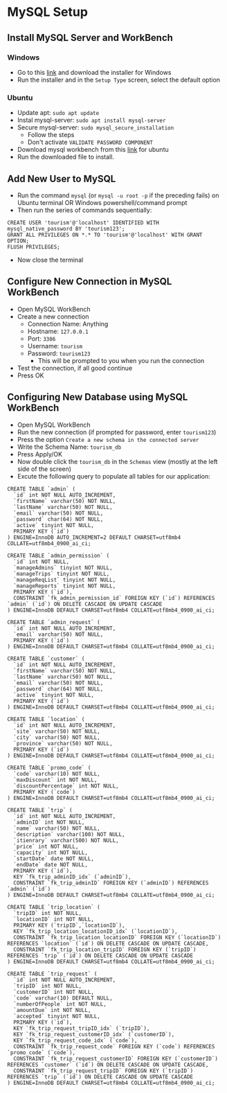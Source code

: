 # MySQL Setup

## Install MySQL Server and WorkBench

### Windows
- Go to this [link](https://dev.mysql.com/downloads/installer/) and download the installer for Windows
- Run the installer and in the `Setup Type` screen, select the default option

### Ubuntu
- Update apt: `sudo apt update`
- Instal mysql-server: `sudo apt install mysql-server`
- Secure mysql-server: `sudo mysql_secure_installation`
  - Follow the steps
  - Don't activate `VALIDATE PASSWORD COMPONENT`
- Download mysql workbench from this [link](https://dev.mysql.com/downloads/workbench/) for ubuntu
- Run the downloaded file to install.

## Add New User to MySQL
- Run the command `mysql` (or `mysql -u root -p` if the preceding fails) on Ubuntu terminal OR Windows powershell/command prompt
- Then run the series of commands sequentially:
```
CREATE USER 'tourism'@'localhost' IDENTIFIED WITH mysql_native_password BY 'tourism123';
GRANT ALL PRIVILEGES ON *.* TO 'tourism'@'localhost' WITH GRANT OPTION;
FLUSH PRIVILEGES;
```
- Now close the terminal

## Configure New Connection in MySQL WorkBench
- Open MySQL WorkBench
- Create a new connection
  - Connection Name: Anything
  - Hostname: `127.0.0.1`
  - Port: `3306`
  - Username: `tourism`
  - Password: `tourism123`
    - This will be prompted to you when you run the connection
- Test the connection, if all good continue
- Press OK

## Configuring New Database using MySQL WorkBench
- Open MySQL WorkBench
- Run the new connection (if prompted for password, enter `tourism123`)
- Press the option `Create a new schema in the connected server`
- Write the Schema Name: `tourism_db`
- Press Apply/OK
- Now double click the `tourism_db` in the `Schemas` view (mostly at the left side of the screen)
- Excute the following query to populate all tables for our application:
```
CREATE TABLE `admin` (
  `id` int NOT NULL AUTO_INCREMENT,
  `firstName` varchar(50) NOT NULL,
  `lastName` varchar(50) NOT NULL,
  `email` varchar(50) NOT NULL,
  `password` char(64) NOT NULL,
  `active` tinyint NOT NULL,
  PRIMARY KEY (`id`)
) ENGINE=InnoDB AUTO_INCREMENT=2 DEFAULT CHARSET=utf8mb4 COLLATE=utf8mb4_0900_ai_ci;

CREATE TABLE `admin_permission` (
  `id` int NOT NULL,
  `manageAdmins` tinyint NOT NULL,
  `manageTrips` tinyint NOT NULL,
  `manageReqList` tinyint NOT NULL,
  `manageReports` tinyint NOT NULL,
  PRIMARY KEY (`id`),
  CONSTRAINT `fk_admin_permission_id` FOREIGN KEY (`id`) REFERENCES `admin` (`id`) ON DELETE CASCADE ON UPDATE CASCADE
) ENGINE=InnoDB DEFAULT CHARSET=utf8mb4 COLLATE=utf8mb4_0900_ai_ci;

CREATE TABLE `admin_request` (
  `id` int NOT NULL AUTO_INCREMENT,
  `email` varchar(50) NOT NULL,
  PRIMARY KEY (`id`)
) ENGINE=InnoDB DEFAULT CHARSET=utf8mb4 COLLATE=utf8mb4_0900_ai_ci;

CREATE TABLE `customer` (
  `id` int NOT NULL AUTO_INCREMENT,
  `firstName` varchar(50) NOT NULL,
  `lastName` varchar(50) NOT NULL,
  `email` varchar(50) NOT NULL,
  `password` char(64) NOT NULL,
  `active` tinyint NOT NULL,
  PRIMARY KEY (`id`)
) ENGINE=InnoDB DEFAULT CHARSET=utf8mb4 COLLATE=utf8mb4_0900_ai_ci;

CREATE TABLE `location` (
  `id` int NOT NULL AUTO_INCREMENT,
  `site` varchar(50) NOT NULL,
  `city` varchar(50) NOT NULL,
  `province` varchar(50) NOT NULL,
  PRIMARY KEY (`id`)
) ENGINE=InnoDB DEFAULT CHARSET=utf8mb4 COLLATE=utf8mb4_0900_ai_ci;

CREATE TABLE `promo_code` (
  `code` varchar(10) NOT NULL,
  `maxDiscount` int NOT NULL,
  `discountPercentage` int NOT NULL,
  PRIMARY KEY (`code`)
) ENGINE=InnoDB DEFAULT CHARSET=utf8mb4 COLLATE=utf8mb4_0900_ai_ci;

CREATE TABLE `trip` (
  `id` int NOT NULL AUTO_INCREMENT,
  `adminID` int NOT NULL,
  `name` varchar(50) NOT NULL,
  `description` varchar(100) NOT NULL,
  `itienrary` varchar(500) NOT NULL,
  `price` int NOT NULL,
  `capacity` int NOT NULL,
  `startDate` date NOT NULL,
  `endDate` date NOT NULL,
  PRIMARY KEY (`id`),
  KEY `fk_trip_adminID_idx` (`adminID`),
  CONSTRAINT `fk_trip_adminID` FOREIGN KEY (`adminID`) REFERENCES `admin` (`id`)
) ENGINE=InnoDB DEFAULT CHARSET=utf8mb4 COLLATE=utf8mb4_0900_ai_ci;

CREATE TABLE `trip_location` (
  `tripID` int NOT NULL,
  `locationID` int NOT NULL,
  PRIMARY KEY (`tripID`,`locationID`),
  KEY `fk_trip_location_locationID_idx` (`locationID`),
  CONSTRAINT `fk_trip_location_locationID` FOREIGN KEY (`locationID`) REFERENCES `location` (`id`) ON DELETE CASCADE ON UPDATE CASCADE,
  CONSTRAINT `fk_trip_location_tripID` FOREIGN KEY (`tripID`) REFERENCES `trip` (`id`) ON DELETE CASCADE ON UPDATE CASCADE
) ENGINE=InnoDB DEFAULT CHARSET=utf8mb4 COLLATE=utf8mb4_0900_ai_ci;

CREATE TABLE `trip_request` (
  `id` int NOT NULL AUTO_INCREMENT,
  `tripID` int NOT NULL,
  `customerID` int NOT NULL,
  `code` varchar(10) DEFAULT NULL,
  `numberOfPeople` int NOT NULL,
  `amountDue` int NOT NULL,
  `accepted` tinyint NOT NULL,
  PRIMARY KEY (`id`),
  KEY `fk_trip_request_tripID_idx` (`tripID`),
  KEY `fk_trip_request_customerID_idx` (`customerID`),
  KEY `fk_trip_request_code_idx` (`code`),
  CONSTRAINT `fk_trip_request_code` FOREIGN KEY (`code`) REFERENCES `promo_code` (`code`),
  CONSTRAINT `fk_trip_request_customerID` FOREIGN KEY (`customerID`) REFERENCES `customer` (`id`) ON DELETE CASCADE ON UPDATE CASCADE,
  CONSTRAINT `fk_trip_request_tripID` FOREIGN KEY (`tripID`) REFERENCES `trip` (`id`) ON DELETE CASCADE ON UPDATE CASCADE
) ENGINE=InnoDB DEFAULT CHARSET=utf8mb4 COLLATE=utf8mb4_0900_ai_ci;
```